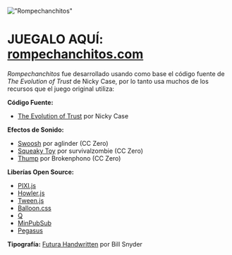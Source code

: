 !["Rompechanchitos"](https://rompechanchitos.com/social/thumbnail.png)

#	JUEGALO AQUÍ: [rompechanchitos.com](https://rompechanchitos.com)

*Rompechanchitos* fue desarrollado usando como base el código fuente de *The Evolution of Trust* de Nicky Case, por lo tanto usa muchos de los recursos que el juego original utiliza:

**Código Fuente:**

* [The Evolution of Trust](https://ncase.me/trust/) por Nicky Case

**Efectos de Sonido:**

* [Swoosh](https://freesound.org/people/aglinder/sounds/264468/) por aglinder (CC Zero)
* [Squeaky Toy](https://freesound.org/people/survivalzombie/sounds/240015/) por survivalzombie (CC Zero)
* [Thump](https://freesound.org/people/Brokenphono/sounds/344149/) por Brokenphono (CC Zero)

**Liberías Open Source:**

* [PIXI.js](http://www.pixijs.com/) 
* [Howler.js](https://howlerjs.com/) 
* [Tween.js](http://www.createjs.com/tweenjs)
* [Balloon.css](https://kazzkiq.github.io/balloon.css/) 
* [Q](https://github.com/kriskowal/q/) 
* [MinPubSub](https://github.com/daniellmb/MinPubSub) 
* [Pegasus](https://github.com/typicode/pegasus)

**Tipografía:** [Futura Handwritten](http://www.dafont.com/futurahandwritten.font) por Bill Snyder